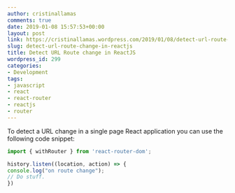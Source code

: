 ```yaml
---
author: cristinallamas
comments: true
date: 2019-01-08 15:57:53+00:00
layout: post
link: https://cristinallamas.wordpress.com/2019/01/08/detect-url-route-change-in-reactjs/
slug: detect-url-route-change-in-reactjs
title: Detect URL Route change in ReactJS
wordpress_id: 299
categories:
- Development
tags:
- javascript
- react
- react-router
- reactjs
- router
---
```


To detect a URL change in a single page React application you can use the following code snippet:

```javascript
import { withRouter } from 'react-router-dom';

history.listen((location, action) => {
console.log("on route change");
// Do stuff.
})
```